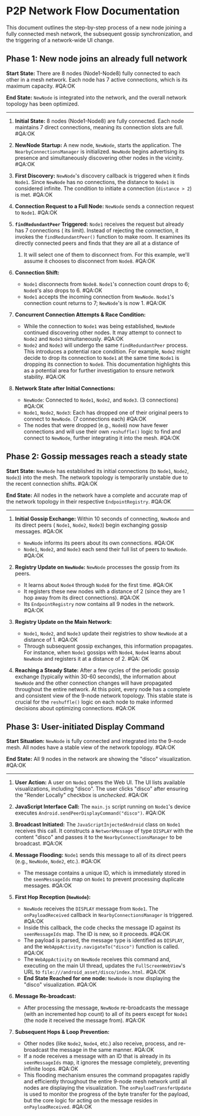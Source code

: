 # P2P Network Flow Documentation

This document outlines the step-by-step process of a new node joining a fully connected mesh
network, the subsequent gossip synchronization, and the triggering of a network-wide UI change.

## Phase 1: New node joins an already full network

**Start State:** There are 8 nodes (Node1-Node8) fully connected to each other in a mesh network.
Each node has 7 active connections, which is its maximum capacity. #QA:OK

**End State:** `NewNode` is integrated into the network, and the overall network topology has been
optimized.

---

1. **Initial State:** 8 nodes (Node1-Node8) are fully connected. Each node maintains 7 direct
   connections, meaning its connection slots are full. #QA:OK

2. **NewNode Startup:** A new node, `NewNode`, starts the application. The
   `NearbyConnectionsManager` is initialized. `NewNode` begins advertising its presence and
   simultaneously discovering other nodes in the vicinity. #QA:OK

3. **First Discovery:** `NewNode`'s discovery callback is triggered when it finds `Node1`. Since
   `NewNode` has no connections, the distance to `Node1` is considered infinite. The condition to
   initiate a connection (`distance > 2`) is met. #QA:OK

4. **Connection Request to a Full Node:** `NewNode` sends a connection request to `Node1`. #QA:OK

5. **`findRedundantPeer` Triggered:** `Node1` receives the request but already has 7 connections (
   its limit). Instead of rejecting the connection, it invokes the `findRedundantPeer()` function to
   make room. It examines its directly connected peers and finds that they are all at a distance of
    1. It will select one of them to disconnect from. For this example, we'll assume it chooses to
       disconnect from `Node8`. #QA:OK

6. **Connection Shift:**
    * `Node1` disconnects from `Node8`. `Node1`'s connection count drops to 6; `Node8`'s also drops
      to 6. #QA:OK
    * `Node1` accepts the incoming connection from `NewNode`. `Node1`'s connection count returns to
      7; `NewNode`'s is now 1. #QA:OK

7. **Concurrent Connection Attempts & Race Condition:**
    * While the connection to `Node1` was being established, `NewNode` continued discovering other
      nodes. It may attempt to connect to `Node2` and `Node3` simultaneously. #QA:OK
    * `Node2` and `Node3` will undergo the same `findRedundantPeer` process. This introduces a
      potential race condition. For example, `Node2` might decide to drop its connection to `Node1`
      at the same time `Node1` is dropping its connection to `Node8`. This documentation highlights
      this as a potential area for further investigation to ensure network stability. #QA:OK

8. **Network State after Initial Connections:**
    * `NewNode`: Connected to `Node1`, `Node2`, and `Node3`. (3 connections) #QA:OK
    * `Node1`, `Node2`, `Node3`: Each has dropped one of their original peers to connect to
      `NewNode`. (7 connections each) #QA:OK
    * The nodes that were dropped (e.g., `Node8`) now have fewer connections and will use their own
      `reshuffle()` logic to find and connect to `NewNode`, further integrating it into the mesh.
      #QA:OK

## Phase 2: Gossip messages reach a steady state

**Start State:** `NewNode` has established its initial connections (to `Node1`, `Node2`, `Node3`)
into the mesh. The network topology is temporarily unstable due to the recent connection shifts.
#QA:OK

**End State:** All nodes in the network have a complete and accurate map of the network topology in
their respective `EndpointRegistry`. #QA:OK

---

1. **Initial Gossip Exchange:** Within 10 seconds of connecting, `NewNode` and its direct peers (
   `Node1`, `Node2`, `Node3`) begin exchanging gossip messages. #QA:OK
    * `NewNode` informs its peers about its own connections. #QA:OK
    * `Node1`, `Node2`, and `Node3` each send their full list of peers to `NewNode`. #QA:OK

2. **Registry Update on `NewNode`:** `NewNode` processes the gossip from its peers.
    * It learns about `Node4` through `Node8` for the first time. #QA:OK
    * It registers these new nodes with a distance of 2 (since they are 1 hop away from its direct
      connections). #QA:OK
    * Its `EndpointRegistry` now contains all 9 nodes in the network. #QA:OK

3. **Registry Update on the Main Network:**
    * `Node1`, `Node2`, and `Node3` update their registries to show `NewNode` at a distance of 1.
      #QA:OK
    * Through subsequent gossip exchanges, this information propagates. For instance, when `Node1`
      gossips with `Node4`, `Node4` learns about `NewNode` and registers it at a distance of 2. #QA:
      OK

4. **Reaching a Steady State:** After a few cycles of the periodic gossip exchange (typically
   within 30-60 seconds), the information about `NewNode` and the other connection changes will
   have propagated throughout the entire network. At this point, every node has a complete and
   consistent view of the 9-node network topology. This stable state is crucial for the
   `reshuffle()` logic on each node to make informed decisions about optimizing connections. #QA:OK

## Phase 3: User-initiated Display Command

**Start Situation:** `NewNode` is fully connected and integrated into the 9-node mesh. All nodes
have a stable view of the network topology. #QA:OK

**End State:** All 9 nodes in the network are showing the "disco" visualization. #QA:OK

---

1. **User Action:** A user on `Node1` opens the Web UI. The UI lists available visualizations,
   including "disco". The user clicks "disco" after ensuring the "Render Locally" checkbox is
   *unchecked*. #QA:OK

2. **JavaScript Interface Call:** The `main.js` script running on `Node1`'s device executes
   `Android.sendPeerDisplayCommand("disco")`. #QA:OK

3. **Broadcast Initiated:** The `JavaScriptInjectedAndroid` class on `Node1` receives this call. It
   constructs a `NetworkMessage` of type `DISPLAY` with the content "disco" and passes it to the
   `NearbyConnectionsManager` to be broadcast. #QA:OK

4. **Message Flooding:** `Node1` sends this message to all of its direct peers (e.g., `NewNode`,
   `Node2`, etc.). #QA:OK
    * The message contains a unique ID, which is immediately stored in the `seenMessageIds` map on
      `Node1` to prevent processing duplicate messages. #QA:OK

5. **First Hop Reception (`NewNode`):**
    * `NewNode` receives the `DISPLAY` message from `Node1`. The `onPayloadReceived` callback in
      `NearbyConnectionsManager` is triggered. #QA:OK
    * Inside this callback, the code checks the message ID against its `seenMessageIds` map. The ID
      is new, so it proceeds. #QA:OK
    * The payload is parsed, the message type is identified as `DISPLAY`, and the
      `WebAppActivity.navigateTo("disco")` function is called. #QA:OK
    * The `WebAppActivity` on `NewNode` receives this command and, executing on the main UI thread,
      updates the `FullScreenWebView`'s URL to `file:///android_asset/disco/index.html`. #QA:OK
    * **End State Reached for one node:** `NewNode` is now displaying the "disco" visualization.
      #QA:OK

6. **Message Re-broadcast:**
    * After processing the message, `NewNode` re-broadcasts the message (with an incremented hop
      count) to all of its
      peers except for `Node1` (the node it received the message from). #QA:OK

7. **Subsequent Hops & Loop Prevention:**
    * Other nodes (like `Node2`, `Node4`, etc.) also receive, process, and re-broadcast the message
      in the same manner. #QA:OK
    * If a node receives a message with an ID that is already in its `seenMessageIds` map, it
      ignores the message completely, preventing infinite loops. #QA:OK
    * This flooding mechanism ensures the command propagates rapidly and efficiently throughout the
      entire 9-node mesh network until all nodes are displaying the visualization. The
      `onPayloadTransferUpdate` is used to monitor the progress of the byte transfer for the
      payload, but the core logic for acting on the message resides in `onPayloadReceived`. #QA:OK
